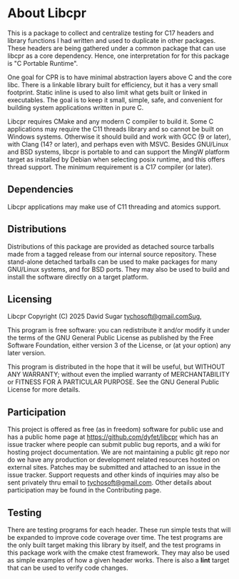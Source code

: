 # About Libcpr

This is a package to collect and centralize testing for C17 headers and library
functions I had written and used to duplicate in other packages. These headers
are being gathered under a common package that can use libcpr as a core
dependency. Hence, one interpretation for for this package is "C Portable
Runtime".

One goal for CPR is to have minimal abstraction layers above C and the core
libc. There is a linkable library built for efficiency, but it has a very small
footprint. Static inline is used to also limit what gets built or linked in
executables. The goal is to keep it small, simple, safe, and convenient for
building system applications written in pure C.

Libcpr requires CMake and any modern C compiler to build it. Some C
applications may require the C11 threads library and so cannot be built on
Windows systems. Otherwise it should build and work with GCC (9 or later), with
Clang (14? or later), and perhaps even with MSVC. Besides GNU/Linux and BSD
systems, libcpr is portable to and can support the MingW platform target as
installed by Debian when selecting posix runtime, and this offers thread
support. The minimum requirement is a C17 compiler (or later).

## Dependencies

Libcpr applications may make use of C11 threading and atomics support.

## Distributions

Distributions of this package are provided as detached source tarballs made
from a tagged release from our internal source repository. These stand-alone
detached tarballs can be used to make packages for many GNU/Linux systems, and
for BSD ports. They may also be used to build and install the software directly
on a target platform.

## Licensing

Libcpr Copyright (C) 2025 David Sugar <tychosoft@gmail.comSug>,

This program is free software: you can redistribute it and/or modify
it under the terms of the GNU General Public License as published by
the Free Software Foundation, either version 3 of the License, or
(at your option) any later version.

This program is distributed in the hope that it will be useful,
but WITHOUT ANY WARRANTY; without even the implied warranty of
MERCHANTABILITY or FITNESS FOR A PARTICULAR PURPOSE. See the
GNU General Public License for more details.

## Participation

This project is offered as free (as in freedom) software for public use and has
a public home page at https://github.com/dyfet/libcpr which has an issue
tracker where people can submit public bug reports, and a wiki for hosting
project documentation. We are not maintaining a public git repo nor do we have
any production or development related resources hosted on external sites.
Patches may be submitted and attached to an issue in the issue tracker. Support
requests and other kinds of inquiries may also be sent privately thru email to
tychosoft@gmail.com. Other details about participation may be found in the
Contributing page.

## Testing

There are testing programs for each header. These run simple tests that will be
expanded to improve code coverage over time. The test programs are the only
built target making this library by itself, and the test programs in this
package work with the cmake ctest framework. They may also be used as simple
examples of how a given header works. There is also a **lint** target that can
be used to verify code changes.
